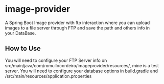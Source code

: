 # image-provider
A Spring Boot Image provider with ftp interaction where you can upload images to a file server through FTP and save the path and others info in your DataBase.

## How to Use
You will need to configure your FTP Server info on src/main/java/com/romullocordeiro/imageprovider/resources/, mine is a test server. You will need to configure your database options in build.gradle and /src/main/resources/application.properties
